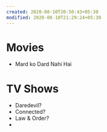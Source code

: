 ```yaml
---
created: 2020-08-10T20:50:43+05:30
modified: 2020-08-10T21:29:24+05:30
---
```


# Movies

- Mard ko Dard Nahi Hai

# TV Shows

- Daredevil?
- Connected?
- Law & Order?
-